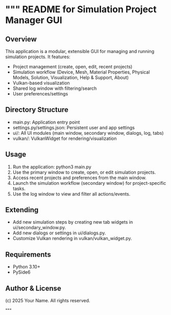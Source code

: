 """
README for Simulation Project Manager GUI
========================================

Overview
--------
This application is a modular, extensible GUI for managing and running simulation projects. It features:
- Project management (create, open, edit, recent projects)
- Simulation workflow (Device, Mesh, Material Properties, Physical Models, Solution, Visualization, Help & Support, About)
- Vulkan-based visualization
- Shared log window with filtering/search
- User preferences/settings

Directory Structure
-------------------
- main.py: Application entry point
- settings.py/settings.json: Persistent user and app settings
- ui/: All UI modules (main window, secondary window, dialogs, log, tabs)
- vulkan/: VulkanWidget for rendering/visualization

Usage
-----
1. Run the application:
   python3 main.py
2. Use the primary window to create, open, or edit simulation projects.
3. Access recent projects and preferences from the main window.
4. Launch the simulation workflow (secondary window) for project-specific tasks.
5. Use the log window to view and filter all actions/events.

Extending
---------
- Add new simulation steps by creating new tab widgets in ui/secondary_window.py.
- Add new dialogs or settings in ui/dialogs.py.
- Customize Vulkan rendering in vulkan/vulkan_widget.py.

Requirements
------------
- Python 3.10+
- PySide6

Author & License
----------------
(c) 2025 Your Name. All rights reserved.

"""